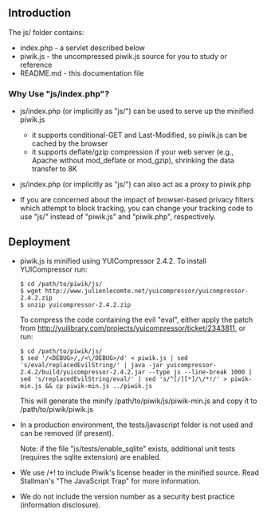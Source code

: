 ## Introduction

The js/ folder contains:

* index.php - a servlet described below
* piwik.js  - the uncompressed piwik.js source for you to study or reference
* README.md - this documentation file

### Why Use "js/index.php"?

* js/index.php (or implicitly as "js/") can be used to serve up the minified
  piwik.js

    * it supports conditional-GET and Last-Modified, so piwik.js can be cached
      by the browser
    * it supports deflate/gzip compression if your web server (e.g., Apache
      without mod_deflate or mod_gzip), shrinking the data transfer to 8K

* js/index.php (or implicitly as "js/") can also act as a proxy to piwik.php

* If you are concerned about the impact of browser-based privacy filters which
  attempt to block tracking, you can change your tracking code to use "js/"
  instead of "piwik.js" and "piwik.php", respectively.

## Deployment

* piwik.js is minified using YUICompressor 2.4.2.
  To install YUICompressor run:

  ```
  $ cd /path/to/piwik/js/
  $ wget http://www.julienlecomte.net/yuicompressor/yuicompressor-2.4.2.zip
  $ unzip yuicompressor-2.4.2.zip
  ```
    
  To compress the code containing the evil "eval", either apply the patch from
  http://yuilibrary.com/projects/yuicompressor/ticket/2343811,
  or run:

  ```
  $ cd /path/to/piwik/js/
  $ sed '/<DEBUG>/,/<\/DEBUG>/d' < piwik.js | sed 's/eval/replacedEvilString/' | java -jar yuicompressor-2.4.2/build/yuicompressor-2.4.2.jar --type js --line-break 1000 | sed 's/replacedEvilString/eval/' | sed 's/^[/][*]/\/*!/' > piwik-min.js && cp piwik-min.js ../piwik.js
  ```
    
  This will generate the minify /path/to/piwik/js/piwik-min.js and copy it to
  /path/to/piwik/piwik.js

* In a production environment, the tests/javascript folder is not used and can
  be removed (if present).

  Note: if the file "js/tests/enable_sqlite" exists, additional unit tests
  (requires the sqlite extension) are enabled.

* We use /*! to include Piwik's license header in the minified source. Read
  Stallman's "The JavaScript Trap" for more information.

* We do not include the version number as a security best practice
  (information disclosure).
